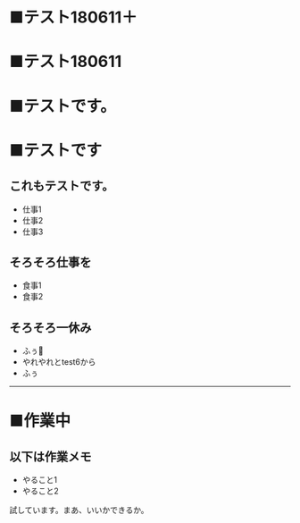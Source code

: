 # ■テスト180611＋
# ■テスト180611
# ■テストです。
# ■テストです
## これもテストです。
- 仕事1
- 仕事2
- 仕事3
## そろそろ仕事を
- 食事1
- 食事2
## そろそろ一休み
- ふぅ
- やれやれとtest6から
- ふぅ

---
# ■作業中
## 以下は作業メモ
- やること1 
- やること2

試しています。まあ、いいかできるか。
